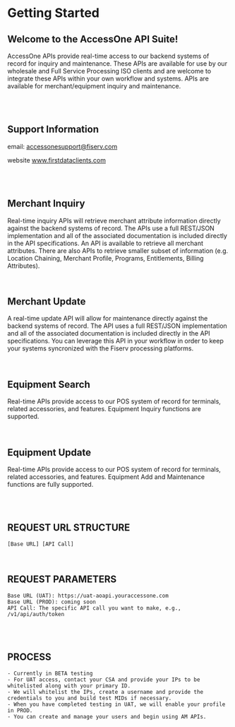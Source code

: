 # Getting Started
 
## Welcome to the AccessOne API Suite!
AccessOne APIs provide real-time access to our backend systems of record for inquiry and maintenance. These APIs are available for use by our wholesale and Full Service Processing ISO clients and are welcome to integrate these APIs within your own workflow and systems. APIs are available for merchant/equipment inquiry and maintenance.
 
<br><br>

## Support Information
email: accessonesupport@fiserv.com
 
website www.firstdataclients.com
 
<br><br>

## Merchant Inquiry
Real-time inquiry APIs will retrieve merchant attribute information directly against the backend systems of record.  The APIs use a full REST/JSON implementation and all of the associated documentation is included directly in the API specifications.  An API is available to retrieve all merchant attributes.  There are also APIs to retrieve smaller subset of information (e.g. Location Chaining, Merchant Profile, Programs, Entitlements, Billing Attributes).
 
<br>

## Merchant Update
A real-time update API will allow for maintenance directly against the backend systems of record.  The API uses a full REST/JSON implementation and all of the associated documentation is included directly in the API specifications.  You can leverage this API in your workflow in order to keep your systems syncronized with the Fiserv processing platforms.
 
<br>

## Equipment Search
Real-time APIs provide access to our POS system of record for terminals, related accessories, and features.  Equipment Inquiry functions are supported.

<br>

## Equipment Update
Real-time APIs provide access to our POS system of record for terminals, related accessories, and features.  Equipment Add and Maintenance functions are fully supported.

<br><br>

## REQUEST URL STRUCTURE
	
    [Base URL] [API Call]
	
<br>

## REQUEST PARAMETERS
	
	Base URL (UAT): https://uat-aoapi.youraccessone.com
	Base URL (PROD): coming soon
	API Call: The specific API call you want to make, e.g., /v1/api/auth/token


<br><br>

## PROCESS

	- Currently in BETA testing
    - For UAT access, contact your CSA and provide your IPs to be whitelisted along with your primary ID.
	- We will whitelist the IPs, create a username and provide the credentials to you and build test MIDs if necessary.
	- When you have completed testing in UAT, we will enable your profile in PROD.
	- You can create and manage your users and begin using AM APIs.

